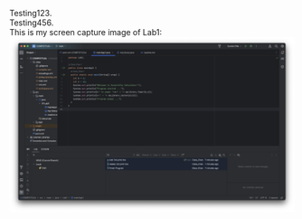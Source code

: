 Testing123.\
Testing456.\
This is my screen capture image of Lab1:
![Alt text](Screenshot%202024-02-21%20at%2023.37.47.png)